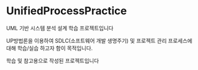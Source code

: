 # UnifiedProcessPractice

UML 기반 시스템 분석 설계 학습 프로젝트입니다

UP방법론을 이용하여 SDLC(소프트웨어 개발 생명주기) 및 프로젝트 관리 프로세스에 대해 학습/실습 하고자 함이 목적입니다.


학습 및 참고용으로 작성된 프로젝트입니다
